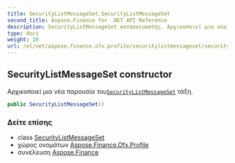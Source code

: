 ```yaml
---
title: SecurityListMessageSet.SecurityListMessageSet
second_title: Aspose.Finance for .NET API Reference
description: SecurityListMessageSet κατασκευαστής. Αρχικοποιεί μια νέα παρουσία τουSecurityListMessageSet τάξη.
type: docs
weight: 10
url: /el/net/aspose.finance.ofx.profile/securitylistmessageset/securitylistmessageset/
---
```

## SecurityListMessageSet constructor

Αρχικοποιεί μια νέα παρουσία του[`SecurityListMessageSet`](../) τάξη.

```csharp
public SecurityListMessageSet()
```

### Δείτε επίσης

* class [SecurityListMessageSet](../)
* χώρος ονομάτων [Aspose.Finance.Ofx.Profile](../../securitylistmessageset/)
* συνέλευση [Aspose.Finance](../../../)



